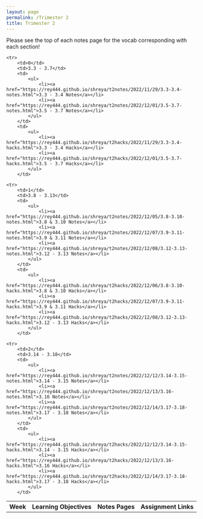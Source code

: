 ```yaml
---
layout: page
permalink: /Trimester 2
title: Trimester 2
---
```


Please see the top of each notes page for the vocab corresponding with each section!

<table>
    <tr>
     <th>Week</th>
     <th>Learning Objectives</th>
     <th>Notes Pages</th>
     <th>Assignment Links</th>
    </tr>
    
    <tr>
        <td>0</td>
        <td>3.3 - 3.7</td>
        <td>
            <ul>
                <li><a href="https://rey444.github.io/shreya/t2notes/2022/11/29/3.3-3.4-notes.html">3.3 - 3.4 Notes</a></li>
                <li><a href="https://rey444.github.io/shreya/t2notes/2022/12/01/3.5-3.7-notes.html">3.5 - 3.7 Notes</a></li>
            </ul>
        </td>
        <td>
            <ul>
                <li><a href="https://rey444.github.io/shreya/t2hacks/2022/11/29/3.3-3.4-hacks.html">3.3 - 3.4 Hacks</a></li>
                <li><a href="https://rey444.github.io/shreya/t2hacks/2022/12/01/3.5-3.7-hacks.html">3.5 - 3.7 Hacks</a></li>
            </ul>
        </td>

    <tr>
        <td>1</td>
        <td>3.8 - 3.13</td>
        <td>
            <ul>
                <li><a href="https://rey444.github.io/shreya/t2notes/2022/12/05/3.8-3.10-notes.html">3.8 & 3.10 Notes</a></li>
                <li><a href="https://rey444.github.io/shreya/t2notes/2022/12/07/3.9-3.11-notes.html">3.9 & 3.11 Notes</a></li>
                <li><a href="https://rey444.github.io/shreya/t2notes/2022/12/08/3.12-3.13-notes.html">3.12 - 3.13 Notes</a></li>
            </ul>
        </td>
        <td>
            <ul>
                <li><a href="https://rey444.github.io/shreya/t2hacks/2022/12/06/3.8-3.10-hacks.html">3.8 & 3.10 Hacks</a></li>
                <li><a href="https://rey444.github.io/shreya/t2hacks/2022/12/07/3.9-3.11-hacks.html">3.9 & 3.11 Hacks</a></li>
                <li><a href="https://rey444.github.io/shreya/t2hacks/2022/12/08/3.12-3.13-hacks.html">3.12 - 3.13 Hacks</a></li>
            </ul>
        </td>
    
    <tr>
        <td>2</td>
        <td>3.14 - 3.18</td>
        <td>
            <ul>
                <li><a href="https://rey444.github.io/shreya/t2notes/2022/12/12/3.14-3.15-notes.html">3.14 - 3.15 Notes</a></li>
                <li><a href="https://rey444.github.io/shreya/t2notes/2022/12/13/3.16-notes.html">3.16 Notes</a></li>
                <li><a href="https://rey444.github.io/shreya/t2notes/2022/12/14/3.17-3.18-notes.html">3.17 - 3.18 Notes</a></li>
            </ul>
        </td>
        <td>
            <ul>
                <li><a href="https://rey444.github.io/shreya/t2hacks/2022/12/12/3.14-3.15-hacks.html">3.14 - 3.15 Hacks</a></li>
                <li><a href="https://rey444.github.io/shreya/t2hacks/2022/12/13/3.16-hacks.html">3.16 Hacks</a></li>
                <li><a href="https://rey444.github.io/shreya/t2hacks/2022/12/14/3.17-3.18-hacks.html">3.17 - 3.18 Hacks</a></li>
            </ul>
        </td>